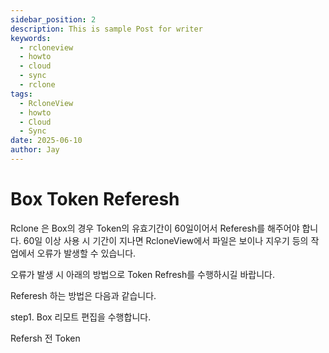 ```yaml
---
sidebar_position: 2
description: This is sample Post for writer
keywords:
  - rcloneview
  - howto
  - cloud
  - sync
  - rclone
tags:
  - RcloneView
  - howto
  - Cloud
  - Sync
date: 2025-06-10
author: Jay
---
```

# Box Token Referesh

Rclone 은 Box의 경우 Token의 유효기간이 60일이어서 Referesh를 해주어야 합니다. 
60일 이상 사용 시 기간이 지나면 RcloneView에서 파일은 보이나 지우기 등의 작업에서 오류가 발생할 수 있습니다.

오류가 발생 시 아래의 방법으로 Token Refresh를 수행하시길 바랍니다. 

Referesh 하는 방법은 다음과 같습니다.

step1. Box 리모트 편집을 수행합니다. 

Refersh 전 Token



